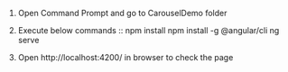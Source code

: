 1. Open Command Prompt and go to CarouselDemo folder

2. Execute below commands ::
	npm install
	npm install -g @angular/cli
	ng serve
	
3. Open http://localhost:4200/ in browser to check the page